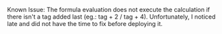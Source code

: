 Known Issue: The formula evaluation does not execute the calculation if there isn't a tag added last (eg.: tag + 2 / tag + 4). Unfortunately, I noticed late and did not have the time to fix before deploying it.
